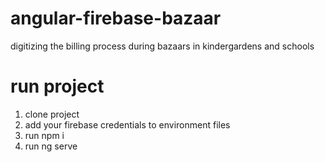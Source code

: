 # angular-firebase-bazaar
digitizing the billing process during bazaars in kindergardens and schools

# run project
1) clone project
2) add your firebase credentials to environment files
3) run npm i
4) run ng serve
